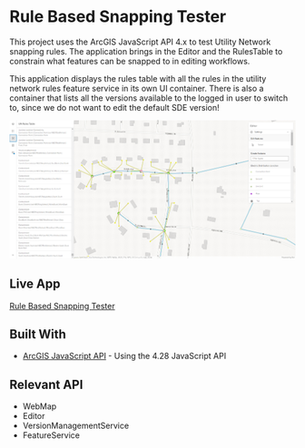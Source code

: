 # Rule Based Snapping Tester

This project uses the ArcGIS JavaScript API 4.x to test Utility Network snapping rules. The application brings in the Editor and the RulesTable to constrain what features can be snapped to in editing workflows.

This application displays the rules table with all the rules in the utility network rules feature service in its own UI container. There is also a container that lists all the versions available to the logged in user to switch to, since we do not want to edit the default SDE version!

<img src="snap-app.png" />

## Live App

[Rule Based Snapping Tester](https://banuelosj.github.io/jsapi-samples/4x/rule-based-snapping-tester)

## Built With

* [ArcGIS JavaScript API](https://developers.arcgis.com/javascript/) - Using the 4.28 JavaScript API

## Relevant API
* WebMap
* Editor
* VersionManagementService
* FeatureService
